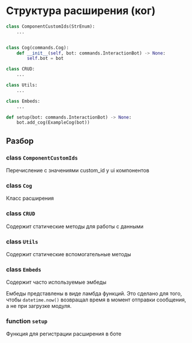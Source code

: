 # Структура расширения (ког)

```python
class ComponentCustomIds(StrEnum):
    ...


class Cog(commands.Cog):
    def __init__(self, bot: commands.InteractionBot) -> None:
        self.bot = bot

class CRUD:
    ...

class Utils:
    ...

class Embeds:
    ...

def setup(bot: commands.InteractionBot) -> None:
    bot.add_cog(ExampleCog(bot))
```

## Разбор

### class `ComponentCustomIds`

Перечисление с значениями custom_id у ui компонентов

### class `Cog`

Класс расширения

### class `CRUD`

Содержит статические методы для работы с данными

### class `Utils`

Содержит статические вспомогательные методы

### class `Embeds`

Содержит часто используемые эмбеды

Ембеды представлены в виде ламбда функций. Это сделано для того, чтобы `datetime.now()` возвращал время в момент отправки сообщения, а не при загрузке модуля.

### function `setup`

Функция для регистрации расширения в боте
